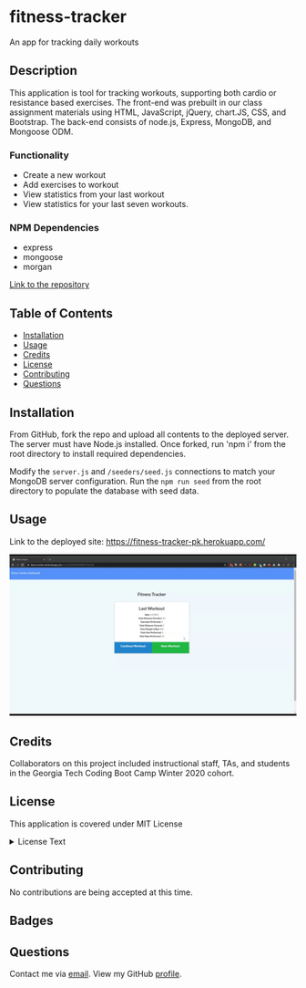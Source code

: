 # fitness-tracker
An app for tracking daily workouts

## Description
This application is tool for tracking workouts, supporting both cardio or resistance based exercises.  The front-end was prebuilt in our class assignment materials using HTML, JavaScript, jQuery, chart.JS, CSS, and Bootstrap.  The back-end consists of node.js, Express, MongoDB, and Mongoose ODM.

### Functionality
* Create a new workout
* Add exercises to workout
* View statistics from your last workout
* View statistics for your last seven workouts.

### NPM Dependencies
* express
* mongoose
* morgan

[Link to the repository](https://github.com/pkriengsiri/fitness-tracker)
  
## Table of Contents
* [Installation](#installation)
* [Usage](#usage)
* [Credits](#credits)
* [License](#license)
* [Contributing](#contributing)
* [Questions](#questions)
  
## Installation
From GitHub, fork the repo and upload all contents to the deployed server.  The server must have Node.js installed. Once forked, run 'npm i' from the root directory to install required dependencies.  

Modify the `server.js` and `/seeders/seed.js` connections to match your MongoDB server configuration.   Run the `npm run seed` from the root directory to populate the database with seed data.

## Usage

Link to the deployed site: https://fitness-tracker-pk.herokuapp.com/


![demo of fitness-tracker application](./screenshot/demo.gif)


## Credits
Collaborators on this project included instructional staff, TAs, and students in the Georgia Tech Coding Boot Camp Winter 2020 cohort.


## License
This application is covered under MIT License

<details>
  <summary>
    License Text
  </summary> 

```

Copyright (c) 2021  Pete Kriengsiri

Permission is hereby granted, free of charge, to any person obtaining a copy
of this software and associated documentation files (the "Software"), to deal
in the Software without restriction, including without limitation the rights
to use, copy, modify, merge, publish, distribute, sublicense, and/or sell
copies of the Software, and to permit persons to whom the Software is
furnished to do so, subject to the following conditions:
      
The above copyright notice and this permission notice shall be included in all
copies or substantial portions of the Software.
      
THE SOFTWARE IS PROVIDED "AS IS", WITHOUT WARRANTY OF ANY KIND, EXPRESS OR
IMPLIED, INCLUDING BUT NOT LIMITED TO THE WARRANTIES OF MERCHANTABILITY,
FITNESS FOR A PARTICULAR PURPOSE AND NONINFRINGEMENT. IN NO EVENT SHALL THE
AUTHORS OR COPYRIGHT HOLDERS BE LIABLE FOR ANY CLAIM, DAMAGES OR OTHER
LIABILITY, WHETHER IN AN ACTION OF CONTRACT, TORT OR OTHERWISE, ARISING FROM,
OUT OF OR IN CONNECTION WITH THE SOFTWARE OR THE USE OR OTHER DEALINGS IN THE
SOFTWARE.

```
</details>


## Contributing
No contributions are being accepted at this time.
  
## Badges



## Questions
Contact me via [email](mailto:pkriengsiri@gmail.com).
View my GitHub [profile](https://github.com/pkriengsiri).